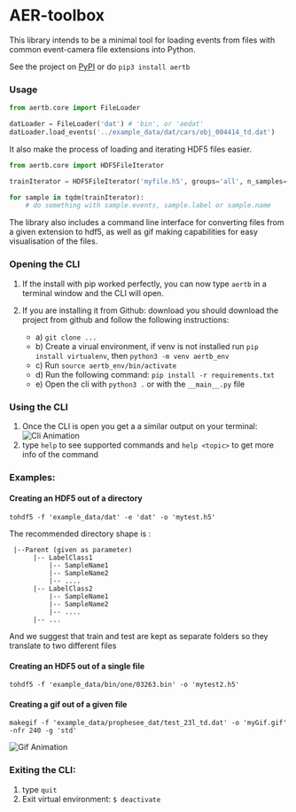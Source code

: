 # AER-toolbox
This library intends to be a minimal tool for loading events from files with common event-camera file extensions into
Python.

See the project on [PyPI](https://pypi.org/project/aertb/) or do `pip3 install aertb`

### Usage
```py
from aertb.core import FileLoader

datLoader = FileLoader('dat') # 'bin', or 'aedat'
datLoader.load_events('../example_data/dat/cars/obj_004414_td.dat')
```
It also make the process of loading and iterating HDF5 files easier.
```py
from aertb.core import HDF5FileIterator

trainIterator = HDF5FileIterator('myfile.h5', groups='all', n_samples='all', rand=-1)

for sample in tqdm(trainIterator):
    # do something with sample.events, sample.label or sample.name
```
The library also includes a command line interface for converting files from a given extension to hdf5, as well as gif
making capabilities for easy visualisation of the files.

### Opening the CLI
  1. If the install with pip worked perfectly, you can now type `aertb` in a terminal window and the CLI will open.
  
  2. If you are installing it from Github: download you should download the project from github and follow the following
  instructions:
        - a) `git clone ...`
        - b)  Create a virual environment, if venv is not installed run `pip install virtualenv`,
                  then `python3 -m venv aertb_env`
        - c)  Run `source aertb_env/bin/activate`
        - d)  Run the following command: `pip install -r requirements.txt`
        - e)  Open the cli with `python3 .` or with the `__main__.py` file

### Using the CLI
  1. Once the CLI is open you get a a similar output on your terminal:
    ![Cli Animation](https://github.com/rfma23/aertb/raw/master/images/aertb_cli_shell.gif)
  2. type `help` to see supported commands and `help <topic>` to get more info of the command

### Examples:

#### Creating an HDF5 out of a directory
```
tohdf5 -f 'example_data/dat' -e 'dat' -o 'mytest.h5'
```
The recommended directory shape is  :

     |--Parent (given as parameter)
          |-- LabelClass1
              |-- SampleName1
              |-- SampleName2
              |-- ....
          |-- LabelClass2
              |-- SampleName1
              |-- SampleName2
              |-- ....
          |-- ...

And we suggest that train and test are kept as separate folders so they translate 
to two different files
####  Creating an HDF5 out of a single file
```
tohdf5 -f 'example_data/bin/one/03263.bin' -o 'mytest2.h5'
```


####  Creating a gif out of a given file
```
makegif -f 'example_data/prophesee_dat/test_23l_td.dat' -o 'myGif.gif' -nfr 240 -g 'std'
```

 ![Gif Animation](https://github.com/rfma23/aertb/raw/master/images/myGif.gif)


### Exiting the CLI:

1. type `quit`
2. Exit virtual environment: `$ deactivate`
